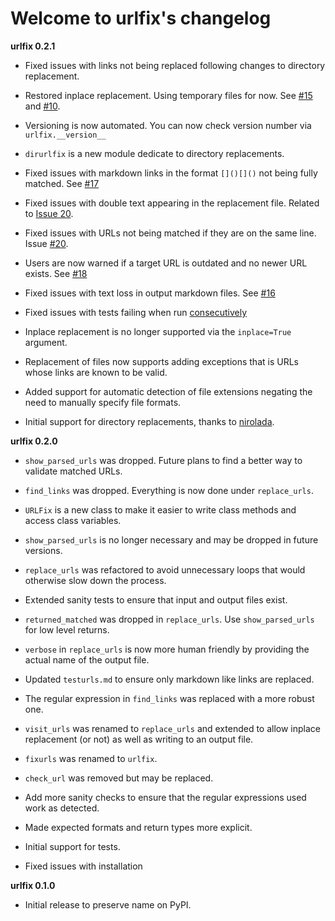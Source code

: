 # Welcome to urlfix's changelog 

**urlfix 0.2.1**

* Fixed issues with links not being replaced following changes to directory replacement. 

* Restored inplace replacement. Using temporary files for now. See 
  [#15](https://github.com/Nelson-Gon/urlfix/pull/15) and [#10](https://github.com/Nelson-Gon/urlfix/issues/10).

* Versioning is now automated. You can now check version number via `urlfix.__version__`

* `dirurlfix` is a new module dedicate to directory replacements. 

* Fixed issues with markdown links in the format `[]()[]()` not being fully matched. 
 See [#17](https://github.com/Nelson-Gon/urlfix/issues/17)

* Fixed issues with double text appearing in the replacement file. 
  Related to [Issue 20](https://github.com/Nelson-Gon/urlfix/issues/20). 

* Fixed issues with URLs not being matched if they are on the same line. 
  Issue [#20](https://github.com/Nelson-Gon/urlfix/issues/20). 

* Users are now warned if a target URL is outdated and no newer URL exists. 
  See [#18](https://github.com/Nelson-Gon/urlfix/issues/18)

* Fixed issues with text loss in output markdown files. See [#16](https://github.com/Nelson-Gon/urlfix/issues/16) 

* Fixed issues with tests failing when run [consecutively](https://github.com/Nelson-Gon/urlfix/pull/13) 

* Inplace replacement is no longer supported via the `inplace=True` argument. 

* Replacement of files now supports adding exceptions that is URLs whose links are known to be valid. 

* Added support for automatic detection of file extensions negating the need to manually specify file formats. 

* Initial support for directory replacements, thanks to [nirolada](https://github.com/nirolada). 

**urlfix 0.2.0**

* `show_parsed_urls` was dropped. Future plans to find a better way to validate matched URLs.

* `find_links` was dropped. Everything is now done under `replace_urls`.

* `URLFix` is a new class to make it easier to write class methods and access class variables.

* `show_parsed_urls` is no longer necessary and may be dropped in future versions. 

* `replace_urls` was refactored to avoid unnecessary loops that would otherwise slow down the process.

* Extended sanity tests to ensure that input and output files exist. 

* `returned_matched` was dropped in `replace_urls`. Use `show_parsed_urls` for low level returns. 

* `verbose` in `replace_urls` is now more human friendly by providing the actual name of the output file.

* Updated `testurls.md` to ensure only markdown like links are replaced.

* The regular expression in `find_links` was replaced with a more robust one. 

* `visit_urls` was renamed to `replace_urls` and extended to allow inplace replacement (or not)
 as well as writing to an output file.
  
* `fixurls` was renamed to `urlfix`.

* `check_url` was removed but may be replaced. 

* Add more sanity checks to ensure that the regular expressions used work as detected.

* Made expected formats and return types more explicit. 

* Initial support for tests. 

* Fixed issues with installation


**urlfix 0.1.0**

* Initial release to preserve name on PyPI.



